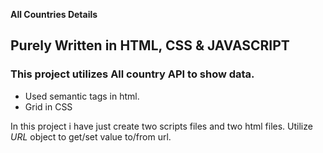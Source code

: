 
**All Countries Details**

## Purely Written in HTML, CSS & JAVASCRIPT

### This project utilizes All country API to show data.

- Used semantic tags in html.
- Grid in CSS

In this project i have just create two scripts files and two html files.
Utilize *URL* object to get/set value to/from url.


